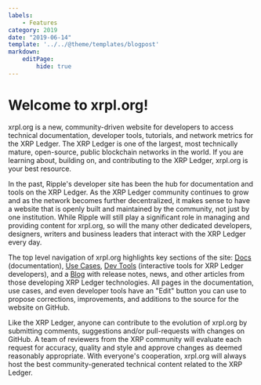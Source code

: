```yaml
---
labels:
    - Features
category: 2019
date: "2019-06-14"
template: '../../@theme/templates/blogpost'
markdown:
    editPage:
        hide: true
---
```

# Welcome to xrpl.org!

xrpl.org is a new, community-driven website for developers to access technical documentation, developer tools, tutorials, and network metrics for the XRP Ledger. The XRP Ledger is one of the largest, most technically mature, open-source, public blockchain networks in the world. If you are learning about, building on, and contributing to the XRP Ledger, xrpl.org is your best resource.

In the past, Ripple's developer site has been the hub for documentation and tools on the XRP Ledger. As the XRP Ledger community continues to grow and as the network becomes further decentralized, it makes sense to have a website that is openly built and maintained by the community, not just by one institution. While Ripple will still play a significant role in managing and providing content for xrpl.org, so will the many other dedicated developers, designers, writers and business leaders that interact with the XRP Ledger every day.

The top level navigation of xrpl.org highlights key sections of the site: [Docs](/docs) (documentation), [Use Cases](/about/uses), [Dev Tools](/resources/dev-tools) (interactive tools for XRP Ledger developers), and a [Blog](/blog/) with release notes, news, and other articles from those developing XRP Ledger technologies. All pages in the documentation, use cases, and even developer tools have an "Edit" button you can use to propose corrections, improvements, and additions to the source for the website on GitHub.

Like the XRP Ledger, anyone can contribute to the evolution of xrpl.org by submitting comments, suggestions and/or pull-requests with changes on GitHub. A team of reviewers from the XRP community will evaluate each request for accuracy, quality and style and approve changes as deemed reasonably appropriate. With everyone's cooperation, xrpl.org will always host the best community-generated technical content related to the XRP Ledger.
